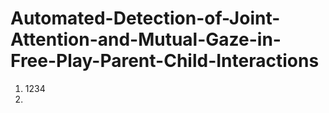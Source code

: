# Automated-Detection-of-Joint-Attention-and-Mutual-Gaze-in-Free-Play-Parent-Child-Interactions

1. 1234
2. 